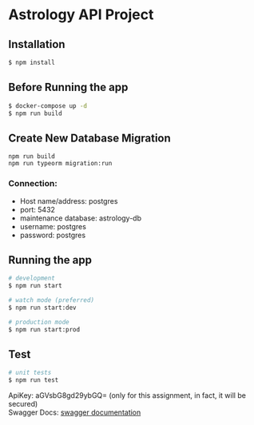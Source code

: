# Astrology API Project

## Installation

```bash
$ npm install
```

## Before Running the app

```bash
$ docker-compose up -d
$ npm run build
```

## Create New Database Migration

```
npm run build
npm run typeorm migration:run
```

### Connection:

- Host name/address: postgres
- port: 5432
- maintenance database: astrology-db
- username: postgres
- password: postgres

## Running the app

```bash
# development
$ npm run start

# watch mode (preferred)
$ npm run start:dev

# production mode
$ npm run start:prod
```

## Test

```bash
# unit tests
$ npm run test
```

ApiKey: aGVsbG8gd29ybGQ= (only for this assignment, in fact, it will be secured)\
Swagger Docs: [swagger documentation](http://localhost:8000/api)

